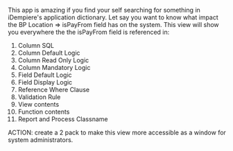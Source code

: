 This app is amazing if you find your self searching for something in iDempiere's application dictionary. 
Let say you want to know what impact the BP Location => isPayFrom field has on the system. This view will show you everywhere the the isPayFrom field is referenced in:

1. Column SQL
1. Column Default Logic
1. Column Read Only Logic
1. Column Mandatory Logic
1. Field Default Logic
1. Field Display Logic
1. Reference Where Clause
1. Validation Rule
1. View contents
1. Function contents
1. Report and Process Classname

ACTION: create a 2 pack to make this view more accessible as a window for system administrators.